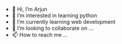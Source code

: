 - 👋 Hi, I’m Arjun
- 👀 I’m interested in learning python
- 🌱 I’m currently learning web development
- 💞️ I’m looking to collaborate on ...
- 📫 How to reach me ...

<!---
bestpik4u/bestpik4u is a ✨ special ✨ repository because its `README.md` (this file) appears on your GitHub profile.
You can click the Preview link to take a look at your changes.
--->
